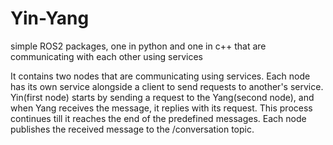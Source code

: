 # Yin-Yang
simple ROS2 packages, one in python and one in c++ that are communicating with each other using services


It contains two nodes that are communicating using services. Each node has its own service alongside a client to send requests to another's service.
Yin(first node) starts by sending a request to the Yang(second node), and when Yang receives the message, it replies with its request. This process continues till it reaches the end of the predefined messages. Each node publishes the received message to the /conversation topic. 
